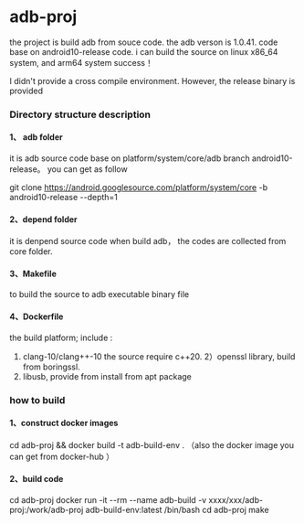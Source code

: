 # adb-proj
the project is build adb from souce code. the adb verson is 1.0.41.  code base on android10-release code. 
i can build the source on linux x86_64 system, and arm64 system success！

I didn't provide a cross compile environment. However, the release binary is provided


### Directory structure description

#### 1、 adb folder 
it  is adb source code base on platform/system/core/adb  branch android10-release。 you can get as follow

git clone https://android.googlesource.com/platform/system/core -b android10-release --depth=1

#### 2、depend folder
it is denpend source code when build adb， the codes are collected from core folder.

#### 3、Makefile
to  build the source  to adb executable  binary file  
 
#### 4、Dockerfile
the build platform; include :
1) clang-10/clang++-10  the source require c++20. 
2）openssl library,  build from boringssl. 
3) libusb,  provide from install from apt package

### how to build
#### 1、construct docker images
cd adb-proj && docker build -t adb-build-env .
（also the docker image you can get from docker-hub ）

#### 2、build code
cd adb-proj
docker run -it --rm --name adb-build -v xxxx/xxx/adb-proj:/work/adb-proj  adb-build-env:latest  /bin/bash
cd adb-proj 
make
